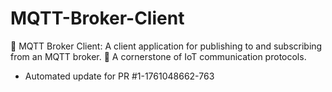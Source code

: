 # MQTT-Broker-Client
📲 MQTT Broker Client: A client application for publishing to and subscribing from an MQTT broker. 📡 A cornerstone of IoT communication protocols.


- Automated update for PR #1-1761048662-763